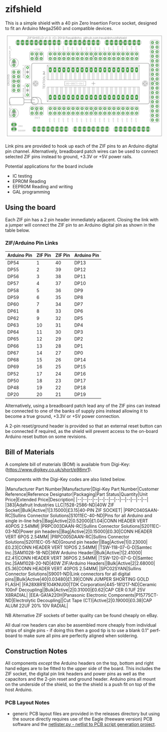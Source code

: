 ﻿# zifshield

This is a simple shield with a 40 pin Zero Insertion Force socket, designed to fit an Arduino Mega2560 and compatible devices.

![Board Silk Screen](https://github.com/revaldinho/zifshield/blob/master/doc/zifshield_v1.0.png?raw=true)

Link pins are provided to hook up each of the ZIF pins to an Arduino digital pin channel. Alternatively, breadboard patch wires can be used to connect selected ZIF pins instead to ground, +3.3V or +5V power rails.

Potential applications for the board include
- IC testing
- EPROM Reading
- EEPROM Reading and writing
- GAL programming

## Using the board

Each ZIF pin has a 2 pin header immediately adjacent. Closing the link with a jumper will connect the ZIF pin to an Arduino digital pin as shown in the table below. 

### ZIF/Arduino Pin Links
 
| Arduino Pin | ZIF Pin | ZIF Pin | Arduino Pin |
| -- | -- | -- | -- |
| DP54 | 1  |  40  | DP13 |
| DP55 | 2  |  39  | DP12 |
| DP56 | 3  |  38  | DP11 |
| DP57 | 4  |  37  | DP10 |
| DP58 | 5  |  36  | DP9  |
| DP59 | 6  |  35  | DP8  |
| DP60 | 7  |  34  | DP7  |
| DP61 | 8  |  33  | DP6  |
| DP62 | 9  |  32  | DP5  |
| DP63 | 10 |  31  | DP4  |
| DP64 | 11 |  30  | DP3  |
| DP65 | 12 |  29  | DP2  |
| DP66 | 13 |  28  | DP1  |
| DP67 | 14 |  27  | DP0  |
| DP68 | 15 |  26  | DP14 |
| DP69 | 16 |  25  | DP15 |
| DP52 | 17 |  24  | DP16 |
| DP50 | 18 |  23  | DP17 |
| DP48 | 19 |  22  | DP18 |
| DP20 | 20 |  21  | DP19 |

Alternatively, using a breadboard patch lead any of the ZIF pins can instead be connected to one of the banks of supply pins instead allowing it to become a true ground, +3.3V or +5V power connection.

A 2-pin reset/ground header is provided so that an external reset button can be connected if required, as the shield will prevent access to the on-board Arduino reset button on some revisions.

## Bill of Materials

A complete bill of materials (BOM) is available from Digi-Key: (https://www.digikey.co.uk/short/p98mr1).

Components with the Digi-Key codes are also listed below.

|Manufacturer Part Number|Manufacturer|Digi-Key Part Number|Customer Reference|Reference Designator|Packaging|Part Status|Quantity|Unit Price|Extended Price|Description|
|--|--|--|--|--|--|--|--|--|--|--|--|--|
|383|Adafruit Industries LLC|1528-2586-ND|40W ZIF Socket||Bulk|Active|1|3.15000|£3.15|40-PIN ZIF SOCKET|
|PRPC040SAAN-RC|Sullins Connector Solutions|S1011EC-40-ND|Pins for all Arduino and single in-line hdrs||Bag|Active|2|0.52000|£1.04|CONN HEADER VERT 40POS 2.54MM|
|PRPC003DAAN-RC|Sullins Connector Solutions|S2011EC-03-ND|Power pin headers||Bag|Active|2|0.15000|£0.30|CONN HEADER VERT 6POS 2.54MM|
|PRPC005DAAN-RC|Sullins Connector Solutions|S2011EC-05-ND|Ground pin header||Bag|Active|1|0.23000|£0.23|CONN HEADER VERT 10POS 2.54MM|
|TSW-118-07-G-D|Samtec Inc.|SAM1028-18-ND|36W Arduino Header||Bulk|Active|1|2.41000|£2.41|CONN HEADER VERT 36POS 2.54MM|
|TSW-120-07-G-D|Samtec Inc.|SAM1028-20-ND|40W ZIF/Arduino Headers||Bulk|Active|2|2.68000|£5.36|CONN HEADER VERT 40POS 2.54MM|
|SPC02SYAN|Sullins Connector Solutions|S9001-ND|Link connectors for all digital pins||Bulk|Active|40|0.03480|£1.39|CONN JUMPER SHORTING GOLD FLASH|
|FA28X8R1E104KNU00|TDK Corporation|445-181217-ND|Ceramic 100nF Decoupling||Bulk|Active|2|0.31000|£0.62|CAP CER 0.1UF 25V X8RADIAL|
|EEA-GA1A220H|Panasonic Electronic Components|P15775CT-ND|Electrolytic Decoupling||Cut Tape (CT)|Active|2|0.19000|£0.38|CAP ALUM 22UF 20% 10V RADIAL|

NB Alternative ZIF sockets of better quality can be found cheaply on eBay.

All dual row headers can also be assembled more cheaply from individual strips of single pins - if doing this then a good tip is to use a blank 0.1" perf-board to make sure all pins are perfectly aligned when soldering.

## Construction Notes

All components *except* the Arduino headers on the top, bottom and right hand edges are to be fitted to the upper side of the board. This includes the ZIF socket, the digital pin link headers and power pins as well as the capacitors and the 2-pin reset and ground header. Arduino pins all mount on the underside of the shield, so the the shield is a push fit on top of the host Arduino.


### PCB Layout Notes
- generic PCB layout files are provided in the releases directory but using the source directly requires use of the Eagle (freeware version) PCB software and the [netlister.py - netlist to PCB script generation project](https://github.com/revaldinho/netlister).














  
